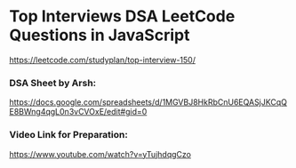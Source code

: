 # Top Interviews DSA LeetCode Questions in JavaScript

https://leetcode.com/studyplan/top-interview-150/

### DSA Sheet by Arsh: 
https://docs.google.com/spreadsheets/d/1MGVBJ8HkRbCnU6EQASjJKCqQE8BWng4qgL0n3vCVOxE/edit#gid=0

### Video Link for Preparation: 
https://www.youtube.com/watch?v=yTujhdqgCzo 

